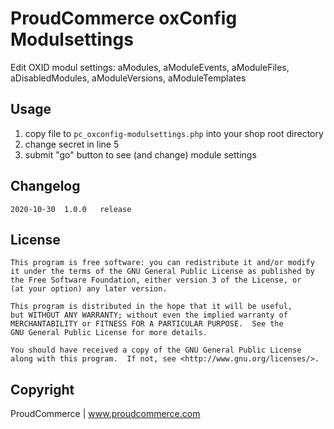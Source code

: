 # ProudCommerce oxConfig Modulsettings

Edit OXID modul settings: aModules, aModuleEvents, aModuleFiles, aDisabledModules, aModuleVersions, aModuleTemplates


## Usage

1. copy file to `pc_oxconfig-modulsettings.php` into your shop root directory
2. change secret in line 5
3. submit "go" button to see (and change) module settings


## Changelog

    2020-10-30  1.0.0   release
    

## License

    This program is free software: you can redistribute it and/or modify
    it under the terms of the GNU General Public License as published by
    the Free Software Foundation, either version 3 of the License, or
    (at your option) any later version.

    This program is distributed in the hope that it will be useful,
    but WITHOUT ANY WARRANTY; without even the implied warranty of
    MERCHANTABILITY or FITNESS FOR A PARTICULAR PURPOSE.  See the
    GNU General Public License for more details.

    You should have received a copy of the GNU General Public License
    along with this program.  If not, see <http://www.gnu.org/licenses/>.

## Copyright

ProudCommerce | www.proudcommerce.com
